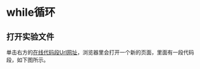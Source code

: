 # while循环

## 打开实验文件

单击右方的[在线代码段Url网址](http://pythontutor.com/visualize.html#code=neckPainRecord%20%3D%20%5B%5D%0AneckPainRecord.append%28%22No%20pain%22%29%0AneckPainRecord.append%28%22Mild%20Pain%22%29%0AneckPainRecord.append%28%22Mild%20Pain%22%29%0AneckPainRecord.append%28%22Moderate%20Pain%22%29%0AneckPainRecord.append%28%22Mild%20Pain%22%29%0A%0Ai%20%3D%200%0A%0Awhile%20neckPainRecord%5Bi%5D%20!%3D%20%22Moderate%20Pain%22%3A%0A%20%20%20%20print%28%22%E6%98%9F%E6%9C%9F%22,i%2B1,%22%EF%BC%9A%E6%88%91%E7%9A%84%E9%A2%88%E9%83%A8%E8%82%8C%E8%82%89%E7%96%BC%E7%97%9B%E7%A8%8B%E5%BA%A6%E6%98%AF%EF%BC%9A%22,neckPainRecord%5Bi%5D,%22%E3%80%82%22%29%0A%20%20%20%20i%20%3D%20i%20%2B%201%0A%20%20%20%20%0Aprint%28%22%E6%98%9F%E6%9C%9F%22,i%2B1,%22%EF%BC%9A%E6%88%91%E7%9A%84%E9%A2%88%E9%83%A8%E8%82%8C%E8%82%89%E7%96%BC%E7%97%9B%E7%A8%8B%E5%BA%A6%E6%98%AF%EF%BC%9A%22,neckPainRecord%5Bi%5D,%22%E3%80%82%22%29&cumulative=false&heapPrimitives=nevernest&mode=edit&origin=opt-frontend.js&py=3&rawInputLstJSON=%5B%5D&textReferences=false)，浏览器里会打开一个新的页面，里面有一段代码段，如下图所示。